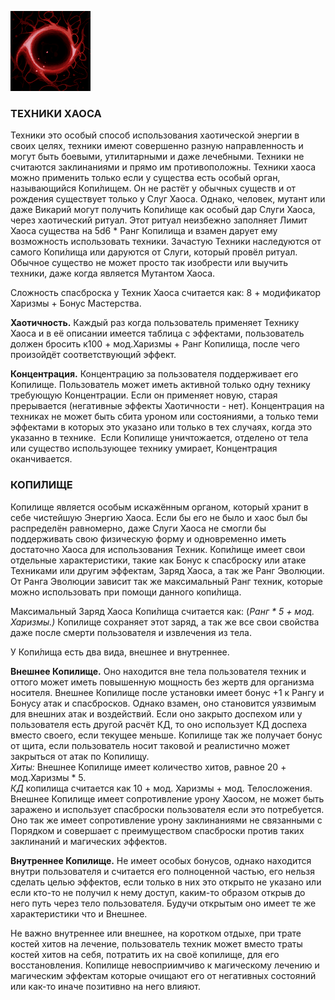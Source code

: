 ![](https://github.com/CatacombNoop/ktms-tokens/raw/main/images_icons/Chaos.png)

### ТЕХНИКИ ХАОСА

Техники это особый способ использования хаотической энергии в своих целях, техники имеют совершенно разную направленность и могут быть боевыми, утилитарными и даже лечебными. Техники не считаются заклинаниями и прямо им противоположны. Техники хаоса можно применить только если у существа есть особый орган, называющийся Копи́лищем. Он не растёт у обычных существ и от рождения существует только у Слуг Хаоса. Однако, человек, мутант или даже Викарий могут получить Копи́лище как особый дар Слуги Хаоса, через хаотический ритуал. Этот ритуал неизбежно заполняет Лимит Хаоса существа на 5d6 * Ранг Копилища и взамен дарует ему возможность использовать техники. Зачастую Техники наследуются от самого Копи́лища или даруются от Слуги, который провёл ритуал. Обычное существо не может просто так изобрести или выучить техники, даже когда является Мутантом Хаоса. 

Сложность спасброска у Техник Хаоса считается как: 8 + модификатор Харизмы + Бонус Мастерства. 

**Хаотичность.** Каждый раз когда пользователь применяет Технику Хаоса и в её описании имеется таблица с эффектами, пользователь должен бросить к100 + мод.Харизмы + Ранг Копилища, после чего произойдёт соответствующий эффект.

**Концентрация.** Концентрацию за пользователя поддерживает его Копилище. Пользователь может иметь активной только одну технику требующую Концентрации. Если он применяет новую, старая прерывается (негативные эффекты Хаотичности - нет). Концентрация на техниках не может быть сбита уроном или состояниями, а только теми эффектами в которых это указано или только в тех случаях, когда это указанно в технике.  Если Копилище уничтожается, отделено от тела или существо использующее технику умирает, Концентрация оканчивается.

### КОПИ́ЛИЩЕ

Копилище является особым искажённым органом, который хранит в себе чистейшую Энергию Хаоса. Если бы его не было и хаос был бы распределён равномерно, даже Слуги Хаоса не смогли бы поддерживать свою физическую форму и одновременно иметь достаточно Хаоса для использования Техник. Копи́лище имеет свои отдельные характеристики, такие как Бонус к спасброску или атаке Техниками или другим эффектам, Заряд Хаоса, а так же Ранг Эволюции. От Ранга Эволюции зависит так же максимальный Ранг техник, которые можно использовать при помощи данного копи́лища.

Максимальный Заряд Хаоса Копи́лища считается как: (_Ранг * 5 + мод. Харизмы.)_
Копилище сохраняет этот заряд, а так же все свои свойства даже после смерти пользователя и извлечения из тела.

У Копи́лища есть два вида, внешнее и внутреннее.

**Внешнее Копилище.** Оно находится вне тела пользователя техник и оттого может иметь повышенную мощность без жертв для организма носителя. Внешнее Копилище после установки имеет бонус +1 к Рангу и Бонусу атак и спасбросков. Однако взамен, оно становится уязвимым для внешних атак и воздействий. Если оно закрыто доспехом или у пользователя есть другой расчёт КД, то оно использует КД доспеха вместо своего, если текущее меньше. Копилище так же получает бонус от щита, если пользователь носит таковой и реалистично может закрыться от атак по Копилищу.  
_Хиты:_ Внешнее Копилище имеет количество хитов, равное 20 + мод.Харизмы * 5.   
_КД_ копилища считается как 10 + мод. Харизмы + мод. Телосложения.  
Внешнее Копилище имеет сопротивление урону Хаосом, не может быть заражено и использует спасброски пользователя если это потребуется. Оно так же имеет сопротивление урону заклинаниями не связанными с Порядком и совершает с преимуществом спасброски против таких заклинаний и магических эффектов.

**Внутреннее Копилище.** Не имеет особых бонусов, однако находится внутри пользователя и считается его полноценной частью, его нельзя сделать целью эффектов, если только в них это открыто не указано или если кто-то не получил к нему доступ, каким-то образом открыв до него путь через тело пользователя. Будучи открытым оно имеет те же характеристики что и Внешнее.

Не важно внутреннее или внешнее, на коротком отдыхе, при трате костей хитов на лечение, пользователь техник может вместо траты костей хитов на себя, потратить их на своё копилище, для его восстановления. Копилище невосприимчиво к магическому лечению и магическим эффектам которые очищают его от негативных состояний или как-то иначе позитивно на него влияют.
